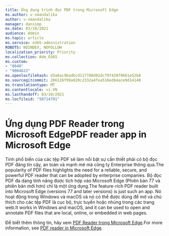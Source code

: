 ```yaml
---
title: Ứng dụng trình đọc PDF trong Microsoft Edge
ms.author: v-smandalika
author: v-smandalika
manager: dansimp
ms.date: 03/10/2021
audience: Admin
ms.topic: article
ms.service: o365-administration
ROBOTS: NOINDEX, NOFOLLOW
localization_priority: Priority
ms.collection: Adm_O365
ms.custom:
- "8640"
- "9004622"
ms.openlocfilehash: d3a6ac9badbcd117780d92dc79f420f9661e52b8
ms.sourcegitcommit: 266126f99a020c2332a4fea516edb4ace9d14148
ms.translationtype: MT
ms.contentlocale: vi-VN
ms.lasthandoff: 03/10/2021
ms.locfileid: "50714791"
---
```

# <a name="pdf-reader-app-in-microsoft-edge"></a><span data-ttu-id="5a29f-102">Ứng dụng PDF Reader trong Microsoft Edge</span><span class="sxs-lookup"><span data-stu-id="5a29f-102">PDF reader app in Microsoft Edge</span></span>

<span data-ttu-id="5a29f-103">Tính phổ biến của các tệp PDF sẽ làm nổi bật sự cần thiết phải có bộ đọc PDF đáng tin cậy, an toàn và mạnh mẽ mà công ty Enterprise thông qua.</span><span class="sxs-lookup"><span data-stu-id="5a29f-103">The popularity of PDF files highlights the need for a reliable, secure, and powerful PDF reader that can be adopted by enterprise companies.</span></span> <span data-ttu-id="5a29f-104">Bộ đọc PDF đa dạng tính năng được tích hợp vào Microsoft Edge (Phiên bản 77 và phiên bản mới hơn) chỉ là một ứng dụng.</span><span class="sxs-lookup"><span data-stu-id="5a29f-104">The feature-rich PDF reader built into Microsoft Edge (versions 77 and later versions) is just such an app.</span></span> <span data-ttu-id="5a29f-105">Nó hoạt động trong Windows và macOS và nó có thể được dùng để mở và chú thích cho các tệp PDF là cục bộ, trực tuyến hoặc nhúng trong các trang web.</span><span class="sxs-lookup"><span data-stu-id="5a29f-105">It works in Windows and macOS, and it can be used to open and annotate PDF files that are local, online, or embedded in web pages.</span></span>

<span data-ttu-id="5a29f-106">Để biết thêm thông tin, hãy xem [PDF Reader trong Microsoft Edge](https://docs.microsoft.com/deployedge/microsoft-edge-pdf).</span><span class="sxs-lookup"><span data-stu-id="5a29f-106">For more information, see [PDF reader in Microsoft Edge](https://docs.microsoft.com/deployedge/microsoft-edge-pdf).</span></span>
